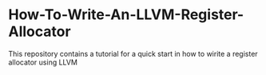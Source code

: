 # How-To-Write-An-LLVM-Register-Allocator
This repository contains a tutorial for a quick start in how to wirite a register allocator using LLVM
